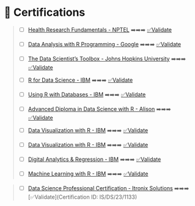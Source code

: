 # 📜 Certifications

> - [ ] [Health Research Fundamentals - NPTEL](https://github.com/ROHITHKM92/ROHITH/assets/87298902/5c899138-0a0b-4940-a1e6-f03b8e4e9393) ➡️➡️➡️ [✅Validate](http://nptel.ac.in/noc/E_Certificate/noc18-ge11/NPTEL18GE11S211205381810036247.jpg)
>
> - [ ] [Data Analysis with R Programming - Google](https://github.com/ROHITHKM92/ROHITH/assets/87298902/e4c38e82-a884-443a-829f-af2d858bac6a) ➡️➡️➡️ [✅Validate](https://www.coursera.org/account/accomplishments/verify/K9C3LL5BGNYF)
>
> - [ ] [The Data Scientist’s Toolbox - Johns Hopkins University](https://github.com/ROHITHKM92/ROHITH/assets/87298902/df3a6ead-0371-49b6-8ac1-e135d1b3623d) ➡️➡️➡️ [
✅Validate](https://www.coursera.org/account/accomplishments/verify/9653462QHW3G)
>
> - [ ] [R for Data Science - IBM](https://github.com/ROHITHKM92/ROHITH/assets/87298902/92232f99-3d62-48a3-aaba-1c927a545484) ➡️➡️➡️ [✅Validate](https://courses.cognitiveclass.ai/certificates/122a6be9091448f2a5449a0c827430e7)
>
> - [ ] [Using R with Databases - IBM](https://github.com/ROHITHKM92/ROHITH/assets/87298902/d1093a45-ba06-41ba-8ec5-5911dec028eb) ➡️➡️➡️ [✅Validate](https://courses.cognitiveclass.ai/certificates/2108b386a6bd4ec59f61a16ae6ecbfcd)
>
> - [ ] [Advanced Diploma in Data Science with R - Alison](https://alison.com/certification/check/$2y$10$YlRUF9.LDAqehXnlOEsA.7lVWR1mngIkoiYTsj3y5F64GM9.hfqe) ➡️➡️➡️ [✅Validate](https://alison.com/certification/check/$2y$10$YlRUF9.LDAqehXnlOEsA.7lVWR1mngIkoiYTsj3y5F64GM9.hfqe)
>
> - [ ] [Data Visualization with R - IBM](https://github.com/ROHITHKM92/ROHITH/assets/87298902/7a36b598-fae4-40c3-bf92-d6a1f5387c98) ➡️➡️➡️ [✅Validate](https://courses.cognitiveclass.ai/certificates/b9d7ab2585dd464cb09a160125f4ba16)
>
> - [ ] [Data Visualization with R - IBM](https://github.com/ROHITHKM92/ROHITH/assets/87298902/7a36b598-fae4-40c3-bf92-d6a1f5387c98) ➡️➡️➡️ [✅Validate](https://courses.cognitiveclass.ai/certificates/b9d7ab2585dd464cb09a160125f4ba16)
>
> - [ ] [Digital Analytics & Regression - IBM](https://github.com/ROHITHKM92/ROHITH/assets/87298902/6b047264-4211-449f-a161-0035629b52af) ➡️➡️➡️ [✅Validate](https://courses.cognitiveclass.ai/certificates/bacd4c32a12b4cd1a7d5e3147d5ae00f)
>
> - [ ] [Machine Learning with R - IBM](https://github.com/ROHITHKM92/ROHITH/assets/87298902/200d87ed-fba6-4354-8ce7-a306b6b04ce3) ➡️➡️➡️ [✅Validate](https://courses.cognitiveclass.ai/certificates/f5764791bc4b4cf4861e8640ec95de09)

> - [ ] [Data Science Professional Certification - Itronix Solutions](https://github.com/ROHITHKM92/ROHITH/assets/87298902/1c74ace2-fa95-4d77-9b20-26365e6ea267) ➡️➡️➡️ [✅Validate](Certification ID: IS/DS/23/1133)

